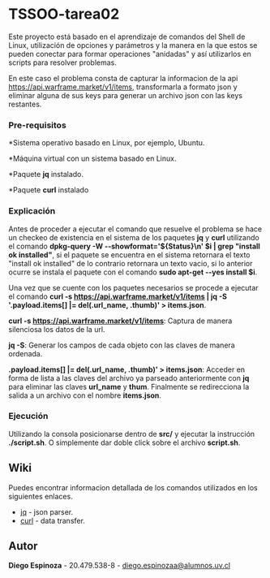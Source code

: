 # TSSOO-tarea02

Este proyecto está basado en el aprendizaje de comandos del Shell de Linux, utilización de opciones y parámetros y la manera en la que estos se pueden conectar para formar operaciones "anidadas" y así utilizarlos en scripts para resolver problemas.

En este caso el problema consta de capturar la informacion de la api https://api.warframe.market/v1/items, transformarla a formato json y eliminar alguna de sus keys para generar un archivo json con las keys restantes.



### Pre-requisitos

*Sistema operativo basado en Linux, por ejemplo, Ubuntu.

*Máquina virtual con un sistema basado en Linux.

*Paquete **jq** instalado.

*Paquete **curl** instalado



### Explicación

Antes de proceder a ejecutar el comando que resuelve el problema se hace un checkeo de existencia en el sistema de los paquetes **jq** y **curl** utilizando el comando **dpkg-query -W --showformat='${Status}\n' $i | grep "install ok installed"**, si el paquete se encuentra en el sistema retornara el texto "install ok installed" de lo contrario retornara un texto vacio, si lo anterior ocurre se instala el paquete con el comando **sudo apt-get --yes install $i**.

Una vez que se cuente con los paquetes necesarios se procede a ejecutar el comando **curl -s https://api.warframe.market/v1/items | jq -S '.payload.items[] |= del(.url_name, .thumb)' > items.json**.

**curl -s https://api.warframe.market/v1/items**: Captura de manera silenciosa los datos de la url.

**jq -S**: Generar los campos de cada objeto con las claves de manera ordenada.

**.payload.items[] |= del(.url_name, .thumb)' > items.json**: Acceder en forma de lista a las claves del archivo ya parseado anteriormente con **jq** para eliminar las claves **url_name** y **thum**. Finalmente se redirecciona la salida a un archivo con el nombre **items.json**. 


### Ejecución 

Utilizando la consola posicionarse dentro de **src/** y ejecutar la instrucción **./script.sh**.
O simplemente dar doble click sobre el archivo **script.sh**.



## Wiki
Puedes encontrar informacion detallada de los comandos utilizados en los siguientes enlaces.
* [jq](https://stedolan.github.io/jq/manual/) - json parser.
* [curl](https://www.mit.edu/afs.new/sipb/user/ssen/src/curl-7.11.1/docs/curl.html) - data transfer.


## Autor

**Diego Espinoza** - 20.479.538-8 - diego.espinozaa@alumnos.uv.cl
